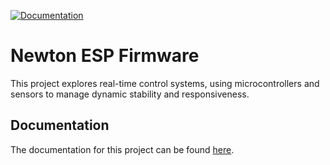[![Documentation](https://github.com/TheNewtonCapstone/newton-esp-firmware/actions/workflows/docs-on-master.yml/badge.svg)](https://github.com/TheNewtonCapstone/newton-esp-firmware/actions/workflows/docs-on-master.yml)

# Newton ESP Firmware

This project explores real-time control systems, using microcontrollers and sensors to manage dynamic stability and responsiveness.

## Documentation

The documentation for this project can be found [here](https://thenewtoncapstone.github.io/newton-esp-firmware/).